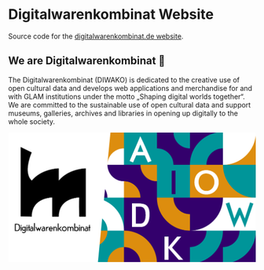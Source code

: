 # Digitalwarenkombinat Website

Source code for the [digitalwarenkombinat.de website](https://digitalwarenkombinat.de).

## We are Digitalwarenkombinat 👋

The Digitalwarenkombinat (DIWAKO) is dedicated to the creative use of open cultural data and develops web applications and merchandise for and with GLAM institutions under the motto „Shaping digital worlds together“. We are committed to the sustainable use of open cultural data and support museums, galleries, archives and libraries in opening up digitally to the whole society.

![](./public/image.png)